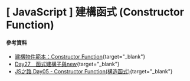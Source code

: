 # \[ JavaScript ] 建構函式 (Constructor Function)

#### 參考資料
* [建構物件範本：Constructor Function](https://javascript.alphacamp.co/constructor-function.html){target="_blank"}
* [Day27　函式建構子與new](https://ithelp.ithome.com.tw/articles/10194795){target="_blank"}
* [JS之路 Day05 - Constructor Function(構造函式)](https://ithelp.ithome.com.tw/articles/10294721){target="_blank"}